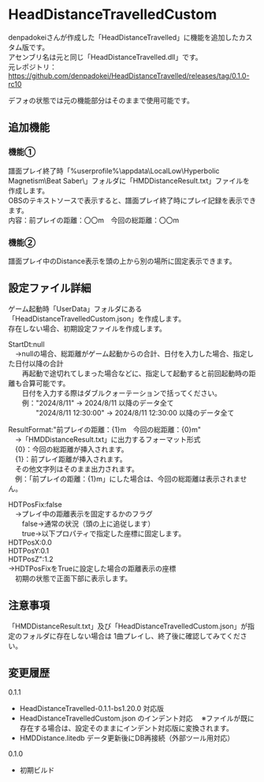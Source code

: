 # HeadDistanceTravelledCustom  
denpadokeiさんが作成した「HeadDistanceTravelled」に機能を追加したカスタム版です。  
アセンブリ名は元と同じ「HeadDistanceTravelled.dll」です。  
元レポジトリ：https://github.com/denpadokei/HeadDistanceTravelled/releases/tag/0.1.0-rc10  

デフォの状態では元の機能部分はそのままで使用可能です。  

## 追加機能  
### 機能①  
譜面プレイ終了時「%userprofile%\appdata\LocalLow\Hyperbolic Magnetism\Beat Saber\」フォルダに「HMDDistanceResult.txt」ファイルを作成します。  
OBSのテキストソースで表示すると、譜面プレイ終了時にプレイ記録を表示できます。  
内容：前プレイの距離：〇〇m　今回の総距離：〇〇m  

### 機能②  
譜面プレイ中のDistance表示を頭の上から別の場所に固定表示できます。  

## 設定ファイル詳細  
ゲーム起動時「UserData」フォルダにある「HeadDistanceTravelledCustom.json」を作成します。  
存在しない場合、初期設定ファイルを作成します。  

StartDt:null  
　→nullの場合、総距離がゲーム起動からの合計、日付を入力した場合、指定した日付以降の合計  
　　再起動で途切れてしまった場合などに、指定して起動すると前回起動時の距離も合算可能です。  
　　日付を入力する際はダブルクォーテーションで括ってください。  
　　例："2024/8/11" → 2024/8/11 以降のデータ全て  
　　　　"2024/8/11 12:30:00" → 2024/8/11 12:30:00 以降のデータ全て  

ResultFormat:"前プレイの距離：{1}m　今回の総距離：{0}m"  
　→「HMDDistanceResult.txt」に出力するフォーマット形式  
　{0}：今回の総距離が挿入されます。  
　{1}：前プレイ距離が挿入されます。  
　その他文字列はそのまま出力されます。  
　例：「前プレイの距離：{1}m」にした場合は、今回の総距離は表示されません。  

HDTPosFix:false  
　→プレイ中の距離表示を固定するかのフラグ  
　　false→通常の状況（頭の上に追従します）  
　　true→以下プロパティで指定した座標に固定します。  
HDTPosX:0.0  
HDTPosY:0.1  
HDTPosZ":1.2  
→HDTPosFixをTrueに設定した場合の距離表示の座標  
　初期の状態で正面下部に表示します。  

## 注意事項
「HMDDistanceResult.txt」及び「HeadDistanceTravelledCustom.json」が指定のフォルダに存在しない場合は
1曲プレイし、終了後に確認してみてください。

## 変更履歴
0.1.1
* HeadDistanceTravelled-0.1.1-bs1.20.0 対応版
* HeadDistanceTravelledCustom.json のインデント対応
　※ファイルが既に存在する場合は、設定そのままにインデント対応版に変換されます。
* HMDDistance.litedb データ更新後にDB再接続（外部ツール用対応）

0.1.0
* 初期ビルド
